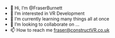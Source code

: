 - 👋 Hi, I’m @FraserBurnett
- 👀 I’m interested in VR Development
- 🌱 I’m currently learning many things all at once
- 💞️ I’m looking to collaborate on ...
- 📫 How to reach me fraser@constructVR.co.uk

<!---
FraserBurnett/FraserBurnett is a ✨ special ✨ repository because its `README.md` (this file) appears on your GitHub profile.
You can click the Preview link to take a look at your changes.
--->
